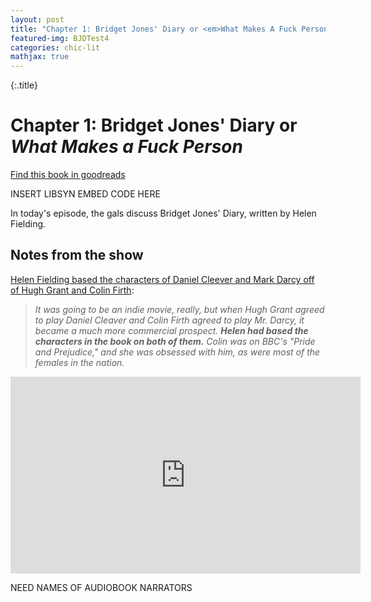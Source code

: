 ```yaml
---
layout: post
title: "Chapter 1: Bridget Jones' Diary or <em>What Makes A Fuck Person</em>"
featured-img: BJDTest4
categories: chic-lit
mathjax: true
---
```

{:.title}
# Chapter 1: Bridget Jones' Diary or _What Makes a Fuck Person_

[Find this book in goodreads](https://www.goodreads.com/user/show/83011054-boozin-bitchin-book-club)

INSERT LIBSYN EMBED CODE HERE

In today's episode, the gals discuss Bridget Jones' Diary, written by Helen Fielding.

## Notes from the show

[Helen Fielding based the characters of Daniel Cleever and Mark Darcy off of Hugh Grant and Colin Firth](http://www.latimes.com/entertainment/movies/la-ca-mn-bridget-jones-diary-oral-history-20160410-story.html):

>_It was going to be an indie movie, really, but when Hugh Grant agreed to play Daniel Cleaver and Colin Firth agreed to play Mr. Darcy, it became a much more commercial prospect. **Helen had based the characters in the book on both of them.** Colin was on BBC's "Pride and Prejudice," and she was obsessed with him, as were most of the females in the nation._

<iframe width="560" height="315" src="https://www.youtube-nocookie.com/embed/JMLH_QyPTYM?rel=0" frameborder="0" allow="autoplay; encrypted-media" allowfullscreen></iframe>

NEED NAMES OF AUDIOBOOK NARRATORS


